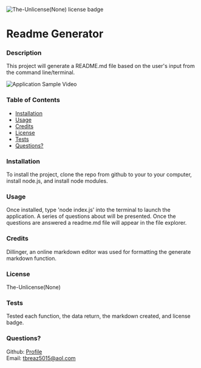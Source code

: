 
  
  ![The-Unlicense(None) license badge](https://img.shields.io/static/v1?label=license&message=The-Unlicense(None)&color=blue)

  # Readme Generator

  ### Description
  This project will generate a README.md file based on the user's input from the command line/terminal.
  
  ![Application Sample Video](https://drive.google.com/file/d/12ywqngS0pClgAtNJJ9Msn_xCU7VGWSvR/view?usp=sharing)

  ### Table of Contents
  + [Installation](#installation)
  + [Usage](#usage)
  + [Credits](#credits)
  + [License](#license)
  + [Tests](#tests)
  + [Questions?](#questions?)

  ### Installation
  To install the project, clone the repo from github to your to your computer, install node.js, and install node modules.

  ### Usage
  Once installed, type 'node index.js' into the terminal to launch the application. A series of questions about will be presented. Once the questions are answered a readme.md file will appear in the file explorer. 

  ### Credits
  Dillinger, an online markdown editor was used for formatting the generate markdown function.

  ### License
  The-Unlicense(None)

  ### Tests
  Tested each function, the data return, the markdown created, and license badge.

  ### Questions?
  Github: [Profile](https://github.com/tbreazier)  
  Email: tbreaz5015@aol.com

